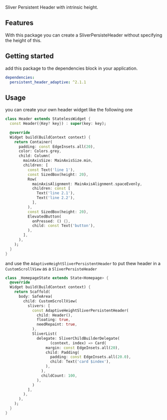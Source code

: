 Sliver Persistent Header with intrinsic height.

## Features

With this package you can create a SliverPersisteHeader without specifying the height of this.

## Getting started

add this package to the dependencies block in your application.

```yaml
dependencies:
  persistent_header_adaptive: ^2.1.1
```

## Usage

you can create your own header widget like the following one

```dart
class Header extends StatelessWidget {
  const Header({Key? key}) : super(key: key);

  @override
  Widget build(BuildContext context) {
    return Container(
      padding: const EdgeInsets.all(20),
      color: Colors.grey,
      child: Column(
        mainAxisSize: MainAxisSize.min,
        children: [
          const Text('line 1'),
          const SizedBox(height: 20),
          Row(
            mainAxisAlignment: MainAxisAlignment.spaceEvenly,
            children: const [
              Text('line 2.1'),
              Text('line 2.2'),
            ],
          ),
          const SizedBox(height: 20),
          ElevatedButton(
            onPressed: () {},
            child: const Text('button'),
          ),
        ],
      ),
    );
  }
}
```

and use the `AdaptiveHeightSliverPersistentHeader` to put thew header in a `CustomScrollView` as a `SliverPersisteHeader`

```dart
class _HomepageState extends State<Homepage> {
  @override
  Widget build(BuildContext context) {
    return Scaffold(
      body: SafeArea(
        child: CustomScrollView(
          slivers: [
            const AdaptiveHeightSliverPersistentHeader(
              child: Header(),
              floating: true,
              needRepaint: true,
            ),
            SliverList(
              delegate: SliverChildBuilderDelegate(
                    (context, index) => Card(
                  margin: const EdgeInsets.all(20),
                  child: Padding(
                    padding: const EdgeInsets.all(20.0),
                    child: Text('card $index'),
                  ),
                ),
                childCount: 100,
              ),
            )
          ],
        ),
      ),
    );
  }
}
```
